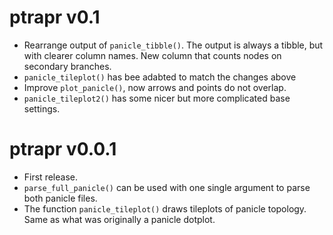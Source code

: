 # ptrapr v0.1

* Rearrange output of `panicle_tibble()`. The output is always a tibble, but with clearer column names. New column that counts nodes on secondary branches. 
* `panicle_tileplot()` has bee adabted to match the changes above
* Improve `plot_panicle()`, now arrows and points do not overlap.
* `panicle_tileplot2()` has some nicer but more complicated base settings.

# ptrapr v0.0.1

* First release.
* `parse_full_panicle()` can be used with one single argument to parse both panicle files.
* The function `panicle_tileplot()` draws tileplots of panicle topology. Same as what was originally a panicle dotplot.
